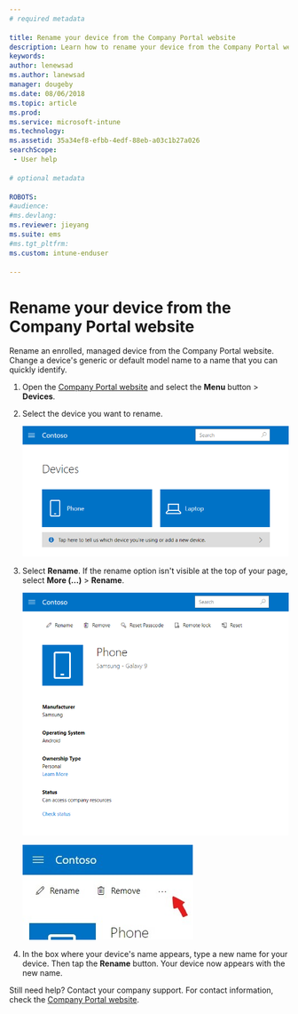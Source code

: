 ```yaml
---
# required metadata

title: Rename your device from the Company Portal website 
description: Learn how to rename your device from the Company Portal website.
keywords:
author: lenewsad
ms.author: lanewsad
manager: dougeby
ms.date: 08/06/2018
ms.topic: article
ms.prod:
ms.service: microsoft-intune
ms.technology:
ms.assetid: 35a34ef8-efbb-4edf-88eb-a03c1b27a026
searchScope:
 - User help

# optional metadata

ROBOTS:  
#audience:
#ms.devlang:
ms.reviewer: jieyang
ms.suite: ems
#ms.tgt_pltfrm:
ms.custom: intune-enduser

---
```


# Rename your device from the Company Portal website

Rename an enrolled, managed device from the Company Portal website. Change a device's generic or default model name to a name that you can quickly identify.

1. Open the [Company Portal website](https://portal.manage.microsoft.com) and select the __Menu__ button > __Devices__.  

2. Select the device you want to rename.

    ![A screenshot of the Devices page, with 2 tiles that show unidentified, generically named devices. A gray banner sits directly below the devices and prompts user to identify the device they are using or add a new one.](./media/rename-reset-device-step2-1808.png)   

3. Select **Rename**. If the rename option isn't visible at the top of your page, select **More (…)** > **Rename**.   

   ![Device details page for a selected device on the Company Portal website, with a list of links at the top showing Rename, Remove, Reset Device, Reset Passcode, and Remote Lock. ](./media/rename-reset-device-1808.png)   

    ![Zoomed in view of the More icon, highlighted with a red arrow.](./media/rename-reset-device-step3-more-1808.png)  

4. In the box where your device's name appears, type a new name for your device. Then tap the **Rename** button. Your device now appears with the new name.  

Still need help? Contact your company support. For contact information, check the [Company Portal website](https://portal.manage.microsoft.com/helpdesk).  
